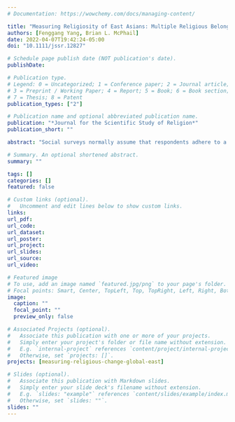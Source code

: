 ```yaml
---
# Documentation: https://wowchemy.com/docs/managing-content/

title: "Measuring Religiosity of East Asians: Multiple Religious Belonging, Believing, and Practicing"
authors: [Fenggang Yang, Brian L. McPhail]
date: 2022-04-07T19:42:24-05:00
doi: "10.1111/jssr.12827"

# Schedule page publish date (NOT publication's date).
publishDate: 

# Publication type.
# Legend: 0 = Uncategorized; 1 = Conference paper; 2 = Journal article;
# 3 = Preprint / Working Paper; 4 = Report; 5 = Book; 6 = Book section;
# 7 = Thesis; 8 = Patent
publication_types: ["2"]

# Publication name and optional abbreviated publication name.
publication: "*Journal for the Scientific Study of Religion*"
publication_short: ""

abstract: "Social surveys normally assume that respondents adhere to a single religious faith in belonging, believing, and practicing congruently. Some surveys even take religious preference or identity as the single measure of religiosity and examine its relationship with other variables. The customarily used survey items, however, fail to capture the non-exclusive and hybrid religiosity, which is arguably the traditional and normal pattern in East Asia while becoming increasingly common in the West. We have developed a new set of survey questions that allow respondents to choose identification, practice, and belief in multiple religions, and conducted a survey among international students from East Asia at an American university. The findings show that multiple religious belonging, believing and practicing are quite common, the level of believing and participating in religious services and rituals varies substantially, and no confession-based single measure of religious identity or practice is sufficient for measuring religiosity. We recommend this set of improved measures of religiosity be adopted in future surveys in East Asia and probably in the West as well."

# Summary. An optional shortened abstract.
summary: ""

tags: []
categories: []
featured: false

# Custom links (optional).
#   Uncomment and edit lines below to show custom links.
links:
url_pdf: 
url_code:
url_dataset:
url_poster:
url_project:
url_slides:
url_source:
url_video:

# Featured image
# To use, add an image named `featured.jpg/png` to your page's folder.
# Focal points: Smart, Center, TopLeft, Top, TopRight, Left, Right, BottomLeft, Bottom, BottomRight.
image:
  caption: ""
  focal_point: ""
  preview_only: false

# Associated Projects (optional).
#   Associate this publication with one or more of your projects.
#   Simply enter your project's folder or file name without extension.
#   E.g. `internal-project` references `content/project/internal-project/index.md`.
#   Otherwise, set `projects: []`.
projects: [measuring-religious-change-global-east]

# Slides (optional).
#   Associate this publication with Markdown slides.
#   Simply enter your slide deck's filename without extension.
#   E.g. `slides: "example"` references `content/slides/example/index.md`.
#   Otherwise, set `slides: ""`.
slides: ""
---
```

